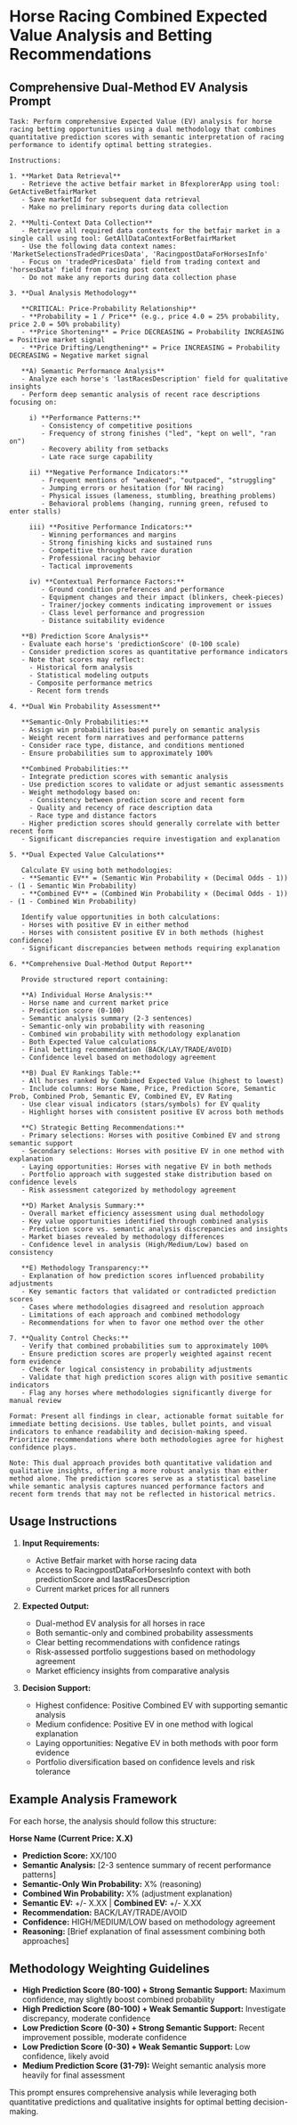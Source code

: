 # Horse Racing Combined Expected Value Analysis and Betting Recommendations

## Comprehensive Dual-Method EV Analysis Prompt

```
Task: Perform comprehensive Expected Value (EV) analysis for horse racing betting opportunities using a dual methodology that combines quantitative prediction scores with semantic interpretation of racing performance to identify optimal betting strategies.

Instructions:

1. **Market Data Retrieval**
   - Retrieve the active betfair market in BfexplorerApp using tool: GetActiveBetfairMarket
   - Save marketId for subsequent data retrieval
   - Make no preliminary reports during data collection

2. **Multi-Context Data Collection**
   - Retrieve all required data contexts for the betfair market in a single call using tool: GetAllDataContextForBetfairMarket
   - Use the following data context names: 'MarketSelectionsTradedPricesData', 'RacingpostDataForHorsesInfo'
   - Focus on 'tradedPricesData' field from trading context and 'horsesData' field from racing post context
   - Do not make any reports during data collection phase

3. **Dual Analysis Methodology**

   **CRITICAL: Price-Probability Relationship**
   - **Probability = 1 / Price** (e.g., price 4.0 = 25% probability, price 2.0 = 50% probability)
   - **Price Shortening** = Price DECREASING = Probability INCREASING = Positive market signal
   - **Price Drifting/Lengthening** = Price INCREASING = Probability DECREASING = Negative market signal

   **A) Semantic Performance Analysis**
   - Analyze each horse's 'lastRacesDescription' field for qualitative insights
   - Perform deep semantic analysis of recent race descriptions focusing on:
     
     i) **Performance Patterns:**
        - Consistency of competitive positions
        - Frequency of strong finishes ("led", "kept on well", "ran on")
        - Recovery ability from setbacks
        - Late race surge capability
     
     ii) **Negative Performance Indicators:**
        - Frequent mentions of "weakened", "outpaced", "struggling"
        - Jumping errors or hesitation (for NH racing)
        - Physical issues (lameness, stumbling, breathing problems)
        - Behavioral problems (hanging, running green, refused to enter stalls)
     
     iii) **Positive Performance Indicators:**
        - Winning performances and margins
        - Strong finishing kicks and sustained runs
        - Competitive throughout race duration
        - Professional racing behavior
        - Tactical improvements
     
     iv) **Contextual Performance Factors:**
        - Ground condition preferences and performance
        - Equipment changes and their impact (blinkers, cheek-pieces)
        - Trainer/jockey comments indicating improvement or issues
        - Class level performance and progression
        - Distance suitability evidence

   **B) Prediction Score Analysis**
   - Evaluate each horse's 'predictionScore' (0-100 scale)
   - Consider prediction scores as quantitative performance indicators
   - Note that scores may reflect:
     - Historical form analysis
     - Statistical modeling outputs
     - Composite performance metrics
     - Recent form trends

4. **Dual Win Probability Assessment**
   
   **Semantic-Only Probabilities:**
   - Assign win probabilities based purely on semantic analysis
   - Weight recent form narratives and performance patterns
   - Consider race type, distance, and conditions mentioned
   - Ensure probabilities sum to approximately 100%

   **Combined Probabilities:**
   - Integrate prediction scores with semantic analysis
   - Use prediction scores to validate or adjust semantic assessments
   - Weight methodology based on:
     - Consistency between prediction score and recent form
     - Quality and recency of race description data
     - Race type and distance factors
   - Higher prediction scores should generally correlate with better recent form
   - Significant discrepancies require investigation and explanation

5. **Dual Expected Value Calculations**
   
   Calculate EV using both methodologies:
   - **Semantic EV** = (Semantic Win Probability × (Decimal Odds - 1)) - (1 - Semantic Win Probability)
   - **Combined EV** = (Combined Win Probability × (Decimal Odds - 1)) - (1 - Combined Win Probability)
   
   Identify value opportunities in both calculations:
   - Horses with positive EV in either method
   - Horses with consistent positive EV in both methods (highest confidence)
   - Significant discrepancies between methods requiring explanation

6. **Comprehensive Dual-Method Output Report**

   Provide structured report containing:

   **A) Individual Horse Analysis:**
   - Horse name and current market price
   - Prediction score (0-100)
   - Semantic analysis summary (2-3 sentences)
   - Semantic-only win probability with reasoning
   - Combined win probability with methodology explanation
   - Both Expected Value calculations
   - Final betting recommendation (BACK/LAY/TRADE/AVOID)
   - Confidence level based on methodology agreement

   **B) Dual EV Rankings Table:**
   - All horses ranked by Combined Expected Value (highest to lowest)
   - Include columns: Horse Name, Price, Prediction Score, Semantic Prob, Combined Prob, Semantic EV, Combined EV, EV Rating
   - Use clear visual indicators (stars/symbols) for EV quality
   - Highlight horses with consistent positive EV across both methods

   **C) Strategic Betting Recommendations:**
   - Primary selections: Horses with positive Combined EV and strong semantic support
   - Secondary selections: Horses with positive EV in one method with explanation
   - Laying opportunities: Horses with negative EV in both methods
   - Portfolio approach with suggested stake distribution based on confidence levels
   - Risk assessment categorized by methodology agreement

   **D) Market Analysis Summary:**
   - Overall market efficiency assessment using dual methodology
   - Key value opportunities identified through combined analysis
   - Prediction score vs. semantic analysis discrepancies and insights
   - Market biases revealed by methodology differences
   - Confidence level in analysis (High/Medium/Low) based on consistency

   **E) Methodology Transparency:**
   - Explanation of how prediction scores influenced probability adjustments
   - Key semantic factors that validated or contradicted prediction scores
   - Cases where methodologies disagreed and resolution approach
   - Limitations of each approach and combined methodology
   - Recommendations for when to favor one method over the other

7. **Quality Control Checks:**
   - Verify that combined probabilities sum to approximately 100%
   - Ensure prediction scores are properly weighted against recent form evidence
   - Check for logical consistency in probability adjustments
   - Validate that high prediction scores align with positive semantic indicators
   - Flag any horses where methodologies significantly diverge for manual review

Format: Present all findings in clear, actionable format suitable for immediate betting decisions. Use tables, bullet points, and visual indicators to enhance readability and decision-making speed. Prioritize recommendations where both methodologies agree for highest confidence plays.

Note: This dual approach provides both quantitative validation and qualitative insights, offering a more robust analysis than either method alone. The prediction scores serve as a statistical baseline while semantic analysis captures nuanced performance factors and recent form trends that may not be reflected in historical metrics.
```

## Usage Instructions

1. **Input Requirements:**
   - Active Betfair market with horse racing data
   - Access to RacingpostDataForHorsesInfo context with both predictionScore and lastRacesDescription
   - Current market prices for all runners

2. **Expected Output:**
   - Dual-method EV analysis for all horses in race
   - Both semantic-only and combined probability assessments
   - Clear betting recommendations with confidence ratings
   - Risk-assessed portfolio suggestions based on methodology agreement
   - Market efficiency insights from comparative analysis

3. **Decision Support:**
   - Highest confidence: Positive Combined EV with supporting semantic analysis
   - Medium confidence: Positive EV in one method with logical explanation
   - Laying opportunities: Negative EV in both methods with poor form evidence
   - Portfolio diversification based on confidence levels and risk tolerance

## Example Analysis Framework

For each horse, the analysis should follow this structure:

**Horse Name (Current Price: X.X)**
- **Prediction Score:** XX/100
- **Semantic Analysis:** [2-3 sentence summary of recent performance patterns]
- **Semantic-Only Win Probability:** X% (reasoning)
- **Combined Win Probability:** X% (adjustment explanation)
- **Semantic EV:** +/- X.XX | **Combined EV:** +/- X.XX
- **Recommendation:** BACK/LAY/TRADE/AVOID
- **Confidence:** HIGH/MEDIUM/LOW based on methodology agreement
- **Reasoning:** [Brief explanation of final assessment combining both approaches]

## Methodology Weighting Guidelines

- **High Prediction Score (80-100) + Strong Semantic Support:** Maximum confidence, may slightly boost combined probability
- **High Prediction Score (80-100) + Weak Semantic Support:** Investigate discrepancy, moderate confidence
- **Low Prediction Score (0-30) + Strong Semantic Support:** Recent improvement possible, moderate confidence  
- **Low Prediction Score (0-30) + Weak Semantic Support:** Low confidence, likely avoid
- **Medium Prediction Score (31-79):** Weight semantic analysis more heavily for final assessment

This prompt ensures comprehensive analysis while leveraging both quantitative predictions and qualitative insights for optimal betting decision-making.
